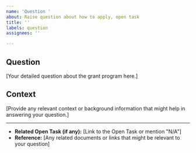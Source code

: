 ```yaml
---
name: 'Question '
about: Raise question about how to apply, open task
title: ''
labels: question
assignees: ''

---
```


## Question

[Your detailed question about the grant program here.]

## Context

[Provide any relevant context or background information that might help in answering your question.]

---

- **Related Open Task (if any):** [Link to the Open Task or mention "N/A"]
- **Reference:** [Any related documents or links that might be relevant to your question]
